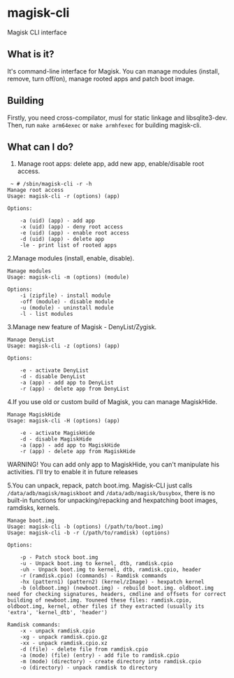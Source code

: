 # magisk-cli
Magisk CLI interface

## What is it?

It's command-line interface for Magisk. You can manage modules (install, remove, turn off/on), manage rooted apps and patch boot image.

## Building

Firstly, you need cross-compilator, musl for static linkage and libsqlite3-dev. Then, run `make arm64exec` or `make armhfexec` for building magisk-cli.

## What can I do?

1. Manage root apps: delete app, add new app, enable/disable root access.
```
 ~ # /sbin/magisk-cli -r -h
Manage root access
Usage: magisk-cli -r (options) (app)

Options:

    -a (uid) (app) - add app
    -x (uid) (app) - deny root access
    -e (uid) (app) - enable root access
    -d (uid) (app) - delete app
    -le - print list of rooted apps
```

2.Manage modules (install, enable, disable).
```
Manage modules
Usage: magisk-cli -m (options) (module)

Options:
    -i (zipfile) - install module
    -off (module) - disable module
    -u (module) - uninstall module
    -l - list modules
```

3.Manage new feature of Magisk - DenyList/Zygisk.
```
Manage DenyList
Usage: magisk-cli -z (options) (app)

Options:

    -e - activate DenyList
    -d - disable DenyList
    -a (app) - add app to DenyList
    -r (app) - delete app from DenyList
```

4.If you use old or custom build of Magisk, you can manage MagiskHide.
```
Manage MagiskHide
Usage: magisk-cli -H (options) (app)

    -e - activate MagiskHide
    -d - disable MagiskHide
    -a (app) - add app to MagiskHide
    -r (app) - delete app from MagiskHide
```
WARNING! You can add only app to MagiskHide, you can't manipulate his activities. I'll try to enable it in future releases

5.You can unpack, repack, patch boot.img. Magisk-CLI just calls `/data/adb/magisk/magiskboot` and `/data/adb/magisk/busybox`, there is no built-in functions for unpacking/repacking and hexpatching boot images, ramdisks, kernels.
```
Manage boot.img
Usage: magisk-cli -b (options) (/path/to/boot.img)
Usage: magisk-cli -b -r (/path/to/ramdisk) (options)

Options:

    -p - Patch stock boot.img
    -u - Unpack boot.img to kernel, dtb, ramdisk.cpio
    -uh - Unpack boot.img to kernel, dtb, ramdisk.cpio, header
    -r (ramdisk.cpio) (commands) - Ramdisk commands
    -hx (pattern1) (pattern2) (kernel/zImage) - hexpatch kernel
    -b (oldboot.img) (newboot.img) - rebuild boot.img. oldboot.img need for checking signatures, headers, cmdline and offsets for correct building of newboot.img. Youneed these files: ramdisk.cpio, oldboot.img, kernel, other files if they extracted (usually its 'extra', 'kernel_dtb', 'header')

Ramdisk commands:
    -x - unpack ramdisk.cpio
    -xg - unpack ramdisk.cpio.gz
    -xx - unpack ramdisk.cpio.xz
    -d (file) - delete file from ramdisk.cpio
    -a (mode) (file) (entry) - add file to ramdisk.cpio
    -m (mode) (directory) - create directory into ramdisk.cpio
    -o (directory) - unpack ramdisk to directory
```
